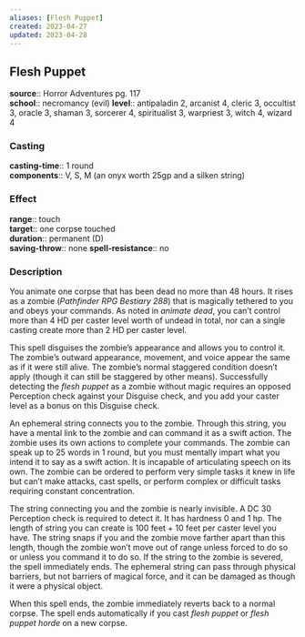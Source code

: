 ```yaml
---
aliases: [Flesh Puppet]
created: 2023-04-27
updated: 2023-04-28
---
```


## Flesh Puppet

**source**:: Horror Adventures pg. 117  
**school**:: necromancy (evil)
**level**:: antipaladin 2, arcanist 4, cleric 3, occultist 3, oracle 3, shaman 3, sorcerer 4, spiritualist 3, warpriest 3, witch 4, wizard 4

### Casting

**casting-time**:: 1 round  
**components**:: V, S, M (an onyx worth 25gp and a silken string)

### Effect

**range**:: touch  
**target**:: one corpse touched  
**duration**:: permanent (D)  
**saving-throw**:: none
**spell-resistance**:: no

### Description

You animate one corpse that has been dead no more than 48 hours. It rises as a zombie (*Pathfinder RPG Bestiary 288*) that is magically tethered to you and obeys your commands. As noted in *animate dead*, you can’t control more than 4 HD per caster level worth of undead in total, nor can a single casting create more than 2 HD per caster level.  
  
This spell disguises the zombie’s appearance and allows you to control it. The zombie’s outward appearance, movement, and voice appear the same as if it were still alive. The zombie’s normal staggered condition doesn’t apply (though it can still be staggered by other means). Successfully detecting the *flesh puppet* as a zombie without magic requires an opposed Perception check against your Disguise check, and you add your caster level as a bonus on this Disguise check.  
  
An ephemeral string connects you to the zombie. Through this string, you have a mental link to the zombie and can command it as a swift action. The zombie uses its own actions to complete your commands. The zombie can speak up to 25 words in 1 round, but you must mentally impart what you intend it to say as a swift action. It is incapable of articulating speech on its own. The zombie can be ordered to perform very simple tasks it knew in life but can’t make attacks, cast spells, or perform complex or difficult tasks requiring constant concentration.  
  
The string connecting you and the zombie is nearly invisible. A DC 30 Perception check is required to detect it. It has hardness 0 and 1 hp. The length of string you can create is 100 feet + 10 feet per caster level you have. The string snaps if you and the zombie move farther apart than this length, though the zombie won’t move out of range unless forced to do so or unless you command it to do so. If the string to the zombie is severed, the spell immediately ends. The ephemeral string can pass through physical barriers, but not barriers of magical force, and it can be damaged as though it were a physical object.  
  
When this spell ends, the zombie immediately reverts back to a normal corpse. The spell ends automatically if you cast *flesh puppet* or *flesh puppet horde* on a new corpse.
